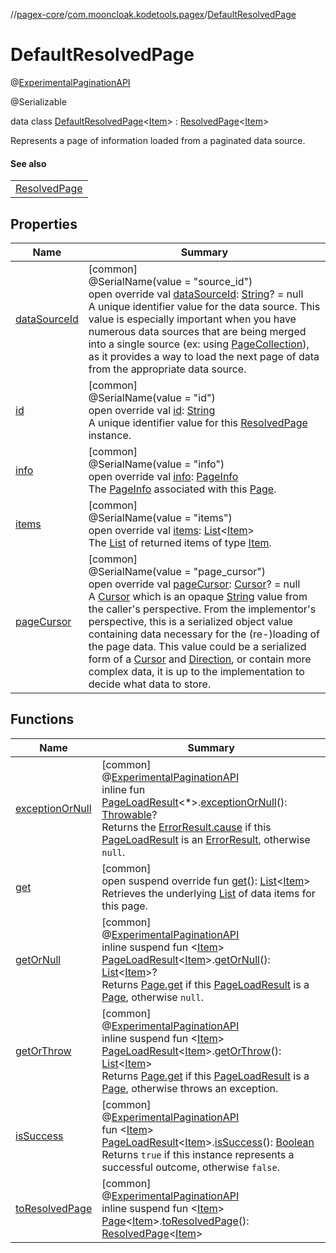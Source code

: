//[pagex-core](../../../index.md)/[com.mooncloak.kodetools.pagex](../index.md)/[DefaultResolvedPage](index.md)

# DefaultResolvedPage

@[ExperimentalPaginationAPI](../-experimental-pagination-a-p-i/index.md)

@Serializable

data class [DefaultResolvedPage](index.md)&lt;[Item](index.md)&gt; : [ResolvedPage](../-resolved-page/index.md)&lt;[Item](index.md)&gt; 

Represents a page of information loaded from a paginated data source.

#### See also

| |
|---|
| [ResolvedPage](../-resolved-page/index.md) |

## Properties

| Name | Summary |
|---|---|
| [dataSourceId](data-source-id.md) | [common]<br>@SerialName(value = &quot;source_id&quot;)<br>open override val [dataSourceId](data-source-id.md): [String](https://kotlinlang.org/api/latest/jvm/stdlib/kotlin/-string/index.html)? = null<br>A unique identifier value for the data source. This value is especially important when you have numerous data sources that are being merged into a single source (ex: using [PageCollection](../-page-collection/index.md)), as it provides a way to load the next page of data from the appropriate data source. |
| [id](id.md) | [common]<br>@SerialName(value = &quot;id&quot;)<br>open override val [id](id.md): [String](https://kotlinlang.org/api/latest/jvm/stdlib/kotlin/-string/index.html)<br>A unique identifier value for this [ResolvedPage](../-resolved-page/index.md) instance. |
| [info](info.md) | [common]<br>@SerialName(value = &quot;info&quot;)<br>open override val [info](info.md): [PageInfo](../-page-info/index.md)<br>The [PageInfo](../-page-info/index.md) associated with this [Page](../-page/index.md). |
| [items](items.md) | [common]<br>@SerialName(value = &quot;items&quot;)<br>open override val [items](items.md): [List](https://kotlinlang.org/api/latest/jvm/stdlib/kotlin.collections/-list/index.html)&lt;[Item](index.md)&gt;<br>The [List](https://kotlinlang.org/api/latest/jvm/stdlib/kotlin.collections/-list/index.html) of returned items of type [Item](index.md). |
| [pageCursor](page-cursor.md) | [common]<br>@SerialName(value = &quot;page_cursor&quot;)<br>open override val [pageCursor](page-cursor.md): [Cursor](../-cursor/index.md)? = null<br>A [Cursor](../-cursor/index.md) which is an opaque [String](https://kotlinlang.org/api/latest/jvm/stdlib/kotlin/-string/index.html) value from the caller's perspective. From the implementor's perspective, this is a serialized object value containing data necessary for the (re-)loading of the page data. This value could be a serialized form of a [Cursor](../-cursor/index.md) and [Direction](../-direction/index.md), or contain more complex data, it is up to the implementation to decide what data to store. |

## Functions

| Name | Summary |
|---|---|
| [exceptionOrNull](../exception-or-null.md) | [common]<br>@[ExperimentalPaginationAPI](../-experimental-pagination-a-p-i/index.md)<br>inline fun [PageLoadResult](../-page-load-result/index.md)&lt;*&gt;.[exceptionOrNull](../exception-or-null.md)(): [Throwable](https://kotlinlang.org/api/latest/jvm/stdlib/kotlin/-throwable/index.html)?<br>Returns the [ErrorResult.cause](../-error-result/cause.md) if this [PageLoadResult](../-page-load-result/index.md) is an [ErrorResult](../-error-result/index.md), otherwise `null`. |
| [get](../-resolved-page/get.md) | [common]<br>open suspend override fun [get](../-resolved-page/get.md)(): [List](https://kotlinlang.org/api/latest/jvm/stdlib/kotlin.collections/-list/index.html)&lt;[Item](index.md)&gt;<br>Retrieves the underlying [List](https://kotlinlang.org/api/latest/jvm/stdlib/kotlin.collections/-list/index.html) of data items for this page. |
| [getOrNull](../get-or-null.md) | [common]<br>@[ExperimentalPaginationAPI](../-experimental-pagination-a-p-i/index.md)<br>inline suspend fun &lt;[Item](../get-or-null.md)&gt; [PageLoadResult](../-page-load-result/index.md)&lt;[Item](../get-or-null.md)&gt;.[getOrNull](../get-or-null.md)(): [List](https://kotlinlang.org/api/latest/jvm/stdlib/kotlin.collections/-list/index.html)&lt;[Item](../get-or-null.md)&gt;?<br>Returns [Page.get](../-page/get.md) if this [PageLoadResult](../-page-load-result/index.md) is a [Page](../-page/index.md), otherwise `null`. |
| [getOrThrow](../get-or-throw.md) | [common]<br>@[ExperimentalPaginationAPI](../-experimental-pagination-a-p-i/index.md)<br>inline suspend fun &lt;[Item](../get-or-throw.md)&gt; [PageLoadResult](../-page-load-result/index.md)&lt;[Item](../get-or-throw.md)&gt;.[getOrThrow](../get-or-throw.md)(): [List](https://kotlinlang.org/api/latest/jvm/stdlib/kotlin.collections/-list/index.html)&lt;[Item](../get-or-throw.md)&gt;<br>Returns [Page.get](../-page/get.md) if this [PageLoadResult](../-page-load-result/index.md) is a [Page](../-page/index.md), otherwise throws an exception. |
| [isSuccess](../is-success.md) | [common]<br>@[ExperimentalPaginationAPI](../-experimental-pagination-a-p-i/index.md)<br>fun &lt;[Item](../is-success.md)&gt; [PageLoadResult](../-page-load-result/index.md)&lt;[Item](../is-success.md)&gt;.[isSuccess](../is-success.md)(): [Boolean](https://kotlinlang.org/api/latest/jvm/stdlib/kotlin/-boolean/index.html)<br>Returns `true` if this instance represents a successful outcome, otherwise `false`. |
| [toResolvedPage](../to-resolved-page.md) | [common]<br>@[ExperimentalPaginationAPI](../-experimental-pagination-a-p-i/index.md)<br>inline suspend fun &lt;[Item](../to-resolved-page.md)&gt; [Page](../-page/index.md)&lt;[Item](../to-resolved-page.md)&gt;.[toResolvedPage](../to-resolved-page.md)(): [ResolvedPage](../-resolved-page/index.md)&lt;[Item](../to-resolved-page.md)&gt; |
